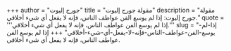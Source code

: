 +++
author = "جورج إليوت"
title = "مقولة جورج إليوت"
description = "مقولة جورج إليوت: إذا لم يوسع الفن عواطف الناس، فإنه لا يفعل أي شيء أخلاقي."
quote = '''إذا لم يوسع الفن عواطف الناس، فإنه لا يفعل أي شيء أخلاقي.'''
slug = "إذا-لم-يوسع-الفن-عواطف-الناس-فإنه-لا-يفعل-أي-شيء-أخلاقي"
+++
إذا لم يوسع الفن عواطف الناس، فإنه لا يفعل أي شيء أخلاقي.
